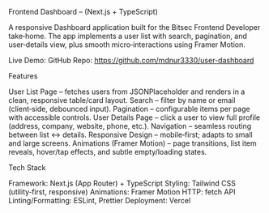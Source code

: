 Frontend Dashboard – (Next.js + TypeScript)

A responsive Dashboard application built for the Bitsec Frontend Developer take‑home. The app implements a user list with search, pagination, and user‑details view, plus smooth micro‑interactions using Framer Motion.

Live Demo: 
GitHub Repo: https://github.com/mdnur3330/user-dashboard




 Features

User List Page – fetches users from JSONPlaceholder and renders in a clean, responsive table/card layout.
Search – filter by name or email (client‑side, debounced input).
Pagination – configurable items per page with accessible controls.
User Details Page – click a user to view full profile (address, company, website, phone, etc.).
Navigation – seamless routing between list ↔ details.
Responsive Design – mobile‑first; adapts to small and large screens.
Animations (Framer Motion) – page transitions, list item reveals, hover/tap effects, and subtle empty/loading states.



 Tech Stack

Framework: Next.js (App Router) + TypeScript
Styling: Tailwind CSS (utility‑first, responsive)
Animations: Framer Motion
HTTP: fetch API
Linting/Formatting: ESLint, Prettier
Deployment: Vercel
